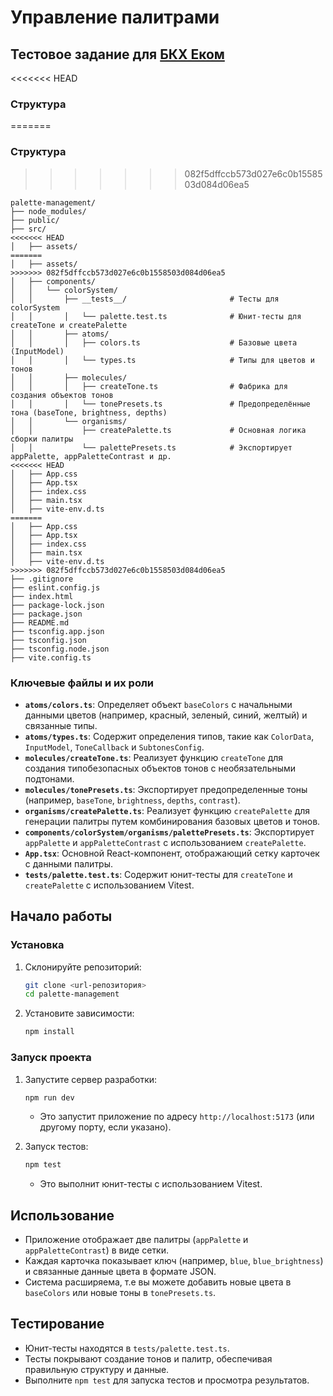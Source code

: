 # Управление палитрами

## Тестовое задание для [БКХ Еком](https://perm.hh.ru/vacancy/121265408?hhtmFrom=employer_vacancies)

<<<<<<< HEAD
### Структура
=======

### Структура 
>>>>>>> 082f5dffccb573d027e6c0b1558503d084d06ea5

```
palette-management/
├── node_modules/
├── public/
├── src/
<<<<<<< HEAD
│   ├── assets/
=======
│   ├── assets/                                 
>>>>>>> 082f5dffccb573d027e6c0b1558503d084d06ea5
│   ├── components/
│   │   └── colorSystem/
│   │       ├── __tests__/                       # Тесты для colorSystem
│   │       │   └── palette.test.ts              # Юнит-тесты для createTone и createPalette
│   │       ├── atoms/
│   │       │   ├── colors.ts                    # Базовые цвета (InputModel)
│   │       │   └── types.ts                     # Типы для цветов и тонов
│   │       ├── molecules/
│   │       │   ├── createTone.ts                # Фабрика для создания объектов тонов
│   │       │   └── tonePresets.ts               # Предопределённые тона (baseTone, brightness, depths)
│   │       └── organisms/
│   │           ├── createPalette.ts             # Основная логика сборки палитры
│   │           └── palettePresets.ts            # Экспортирует appPalette, appPaletteContrast и др.
<<<<<<< HEAD
│   ├── App.css
│   ├── App.tsx
│   ├── index.css
│   ├── main.tsx
│   ├── vite-env.d.ts
=======
│   ├── App.css                                  
│   ├── App.tsx                                  
│   ├── index.css                                
│   ├── main.tsx                                 
│   ├── vite-env.d.ts                            
>>>>>>> 082f5dffccb573d027e6c0b1558503d084d06ea5
├── .gitignore
├── eslint.config.js
├── index.html
├── package-lock.json
├── package.json
├── README.md
├── tsconfig.app.json
├── tsconfig.json
├── tsconfig.node.json
├── vite.config.ts

```

### Ключевые файлы и их роли

- **`atoms/colors.ts`**: Определяет объект `baseColors` с начальными данными цветов (например, красный, зеленый, синий, желтый) и связанные типы.
- **`atoms/types.ts`**: Содержит определения типов, такие как `ColorData`, `InputModel`, `ToneCallback` и `SubtonesConfig`.
- **`molecules/createTone.ts`**: Реализует функцию `createTone` для создания типобезопасных объектов тонов с необязательными подтонами.
- **`molecules/tonePresets.ts`**: Экспортирует предопределенные тоны (например, `baseTone`, `brightness`, `depths`, `contrast`).
- **`organisms/createPalette.ts`**: Реализует функцию `createPalette` для генерации палитры путем комбинирования базовых цветов и тонов.
- **`components/colorSystem/organisms/palettePresets.ts`**: Экспортирует `appPalette` и `appPaletteContrast` с использованием `createPalette`.
- **`App.tsx`**: Основной React-компонент, отображающий сетку карточек с данными палитры.
- **`tests/palette.test.ts`**: Содержит юнит-тесты для `createTone` и `createPalette` с использованием Vitest.

## Начало работы

### Установка

1. Склонируйте репозиторий:
   ```bash
   git clone <url-репозитория>
   cd palette-management
   ```
2. Установите зависимости:
   ```bash
   npm install
   ```

### Запуск проекта

1. Запустите сервер разработки:

   ```bash
   npm run dev
   ```

   - Это запустит приложение по адресу `http://localhost:5173` (или другому порту, если указано).

2. Запуск тестов:
   ```bash
   npm test
   ```
   - Это выполнит юнит-тесты с использованием Vitest.

## Использование

- Приложение отображает две палитры (`appPalette` и `appPaletteContrast`) в виде сетки.
- Каждая карточка показывает ключ (например, `blue`, `blue_brightness`) и связанные данные цвета в формате JSON.
- Система расширяема, т.е вы можете добавить новые цвета в `baseColors` или новые тоны в `tonePresets.ts`.

## Тестирование

- Юнит-тесты находятся в `tests/palette.test.ts`.
- Тесты покрывают создание тонов и палитр, обеспечивая правильную структуру и данные.
- Выполните `npm test` для запуска тестов и просмотра результатов.
